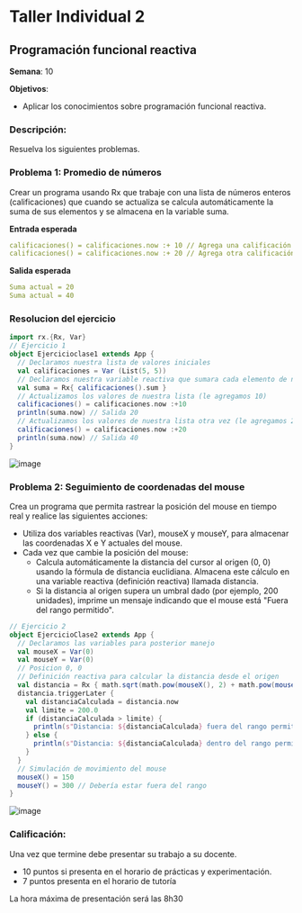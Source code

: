 # Taller Individual  2
## Programación funcional reactiva

**Semana**: 10

**Objetivos**:

- Aplicar los conocimientos sobre programación funcional reactiva.

### Descripción:

Resuelva los siguientes problemas.

### Problema 1: Promedio de números

Crear un programa usando Rx que trabaje con una lista de números enteros (calificaciones) que cuando se actualiza se calcula automáticamente la suma de sus elementos y se almacena en la variable suma.

**Entrada esperada**
```yaml
calificaciones() = calificaciones.now :+ 10 // Agrega una calificación
calificaciones() = calificaciones.now :+ 20 // Agrega otra calificación
```

**Salida esperada**
```yaml
Suma actual = 20
Suma actual = 40
```
### Resolucion del ejercicio 
```Scala
import rx.{Rx, Var}
// Ejercicio 1
object Ejercicioclase1 extends App {
  // Declaramos nuestra lista de valores iniciales
  val calificaciones = Var (List(5, 5))
  // Declaramos nuestra variable reactiva que sumara cada elemento de nuestra lista
  val suma = Rx{ calificaciones().sum }
  // Actualizamos los valores de nuestra lista (le agregamos 10)
  calificaciones() = calificaciones.now :+10
  println(suma.now) // Salida 20
  // Actualizamos los valores de nuestra lista otra vez (le agregamos 20)
  calificaciones() = calificaciones.now :+20
  println(suma.now) // Salida 40
}
```
![image](https://github.com/user-attachments/assets/d0f5e663-f787-4655-b335-19195542eeab)

### Problema 2: Seguimiento de coordenadas del mouse
Crea un programa que permita rastrear la posición del mouse en tiempo real y realice las siguientes acciones:

- Utiliza dos variables reactivas (Var), mouseX y mouseY, para almacenar las coordenadas X e Y actuales del mouse.
- Cada vez que cambie la posición del mouse:
  - Calcula automáticamente la distancia del cursor al origen (0, 0) usando la fórmula de distancia euclidiana. Almacena este cálculo en una variable reactiva (definición reactiva) llamada distancia.
  - Si la distancia al origen supera un umbral dado (por ejemplo, 200 unidades), imprime un mensaje indicando que el mouse está "Fuera del rango permitido".
```Scala
// Ejercicio 2
object EjercicioClase2 extends App {
  // Declaramos las variables para posterior manejo
  val mouseX = Var(0)
  val mouseY = Var(0)
  // Posicion 0, 0
  // Definición reactiva para calcular la distancia desde el origen
  val distancia = Rx { math.sqrt(math.pow(mouseX(), 2) + math.pow(mouseY(), 2)) }
  distancia.triggerLater {
    val distanciaCalculada = distancia.now
    val limite = 200.0
    if (distanciaCalculada > limite) {
      println(s"Distancia: ${distanciaCalculada} fuera del rango permitido")
    } else {
      println(s"Distancia: ${distanciaCalculada} dentro del rango permitido")
    }
  }
  // Simulación de movimiento del mouse
  mouseX() = 150
  mouseY() = 300 // Debería estar fuera del rango
}
```
![image](https://github.com/user-attachments/assets/8ed9b82a-2ed1-411c-88f2-1641f27bb3b4)

### Calificación:

Una vez que termine debe presentar su trabajo a su docente.

- 10 puntos si presenta en el horario de prácticas y experimentación.
- 7 puntos presenta en el horario de tutoría

La hora máxima de presentación será las 8h30
